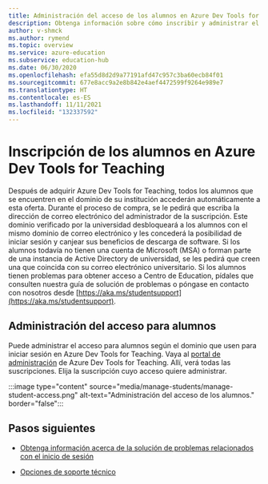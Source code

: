 ```yaml
---
title: Administración del acceso de los alumnos en Azure Dev Tools for Teaching
description: Obtenga información sobre cómo inscribir y administrar el acceso de los alumnos a Azure Dev Tools for Teaching.
author: v-shmck
ms.author: rymend
ms.topic: overview
ms.service: azure-education
ms.subservice: education-hub
ms.date: 06/30/2020
ms.openlocfilehash: efa55d8d2d9a77191afd47c957c3ba60ecb84f01
ms.sourcegitcommit: 677e8acc9a2e8b842e4aef4472599f9264e989e7
ms.translationtype: HT
ms.contentlocale: es-ES
ms.lasthandoff: 11/11/2021
ms.locfileid: "132337592"
---
```

# <a name="enrolling-students-in-azure-dev-tools-for-teaching"></a>Inscripción de los alumnos en Azure Dev Tools for Teaching

Después de adquirir Azure Dev Tools for Teaching, todos los alumnos que se encuentren en el dominio de su institución accederán automáticamente a esta oferta. Durante el proceso de compra, se le pedirá que escriba la dirección de correo electrónico del administrador de la suscripción. Este dominio verificado por la universidad desbloqueará a los alumnos con el mismo dominio de correo electrónico y les concederá la posibilidad de iniciar sesión y canjear sus beneficios de descarga de software. Si los alumnos todavía no tienen una cuenta de Microsoft (MSA) o forman parte de una instancia de Active Directory de universidad, se les pedirá que creen una que coincida con su correo electrónico universitario. Si los alumnos tienen problemas para obtener acceso a Centro de Education, pídales que consulten nuestra guía de solución de problemas o póngase en contacto con nosotros desde [https://aka.ms/studentsupport](https://aka.ms/studentsupport).

## <a name="managing-access-for-students"></a>Administración del acceso para alumnos
Puede administrar el acceso para alumnos según el dominio que usen para iniciar sesión en Azure Dev Tools for Teaching. Vaya al [portal de administración](https://azureforeducation.microsoft.com/en-us/account/Subscriptions) de Azure Dev Tools for Teaching. Allí, verá todas las suscripciones. Elija la suscripción cuyo acceso quiere administrar.

:::image type="content" source="media/manage-students/manage-student-access.png" alt-text="Administración del acceso de los alumnos." border="false":::

## <a name="next-steps"></a>Pasos siguientes
- [Obtenga información acerca de la solución de problemas relacionados con el inicio de sesión](troubleshoot-login.md)

- [Opciones de soporte técnico](program-support.md)
